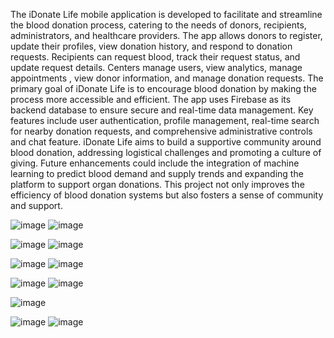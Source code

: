 The iDonate Life mobile application is developed to facilitate and streamline the blood 
donation process, catering to the needs of donors, recipients, administrators, and healthcare 
providers. The app allows donors to register, update their profiles, view donation history, 
and respond to donation requests. Recipients can request blood, track their request status, 
and update request details. Centers manage users, view analytics, manage appointments , 
view donor information, and manage donation requests.
The primary goal of iDonate Life is to encourage blood donation by making the process 
more accessible and efficient. The app uses Firebase as its backend database to ensure 
secure and real-time data management. Key features include user authentication, profile 
management, real-time search for nearby donation requests, and comprehensive 
administrative controls and chat feature. iDonate Life aims to build a supportive 
community around blood donation, addressing logistical challenges and promoting a 
culture of giving. Future enhancements could include the integration of machine learning 
to predict blood demand and supply trends and expanding the platform to support organ 
donations. This project not only improves the efficiency of blood donation systems but also
fosters a sense of community and support.

![image](https://github.com/MuhammadTahaRandhawa/blood-doantion-clean-architecture-public/assets/121721581/d3315a9d-c81e-4a0c-b559-a3ca3bbf564a)
![image](https://github.com/MuhammadTahaRandhawa/blood-doantion-clean-architecture-public/assets/121721581/fe4b6b28-9137-4675-85db-f787338e7efa)

![image](https://github.com/MuhammadTahaRandhawa/blood-doantion-clean-architecture-public/assets/121721581/9dae45a0-c7c9-4187-ad95-b13f0493a070)
![image](https://github.com/MuhammadTahaRandhawa/blood-doantion-clean-architecture-public/assets/121721581/0164c9e4-6b75-46f3-8aac-5eeb91fb05d5)

![image](https://github.com/MuhammadTahaRandhawa/blood-doantion-clean-architecture-public/assets/121721581/cd1eeb3c-38cf-495a-824a-0f00d41af3f4)
![image](https://github.com/MuhammadTahaRandhawa/blood-doantion-clean-architecture-public/assets/121721581/5dd73510-b45b-45e4-92a0-cd2f169b53dd)

![image](https://github.com/MuhammadTahaRandhawa/blood-doantion-clean-architecture-public/assets/121721581/9fdcba6a-a4b3-442b-b610-500c340968c6)
![image](https://github.com/MuhammadTahaRandhawa/blood-doantion-clean-architecture-public/assets/121721581/371ff36f-9565-40a6-a0cd-f31e16a32788)

![image](https://github.com/MuhammadTahaRandhawa/blood-doantion-clean-architecture-public/assets/121721581/3ddfa12a-32a3-4d1d-ac7d-00a92efa31be)

![image](https://github.com/MuhammadTahaRandhawa/blood-doantion-clean-architecture-public/assets/121721581/d78236e8-5b5f-4590-93fb-b23305a6fec3)
![image](https://github.com/MuhammadTahaRandhawa/blood-doantion-clean-architecture-public/assets/121721581/5a29a3cb-85cf-40f2-9e44-9f14a0179b6c)









